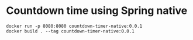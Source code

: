 # Countdown time using Spring native

```shell
docker run -p 8080:8080 countdown-timer-native:0.0.1
docker build . --tag countdown-timer-native:0.0.1
```